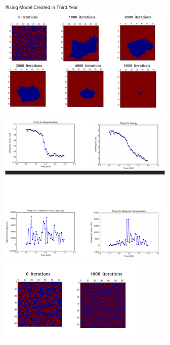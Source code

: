 
#Ising Model Created in Third Year

![alt text](Ising_state_change.PNG)

![alt text](Phase_transition.PNG)

![alt text](ising_disorder.PNG)

